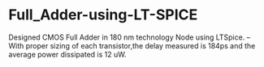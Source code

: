 # Full_Adder-using-LT-SPICE
Designed CMOS Full Adder in 180 nm technology Node using LTSpice.
– With proper sizing of each transistor,the delay measured is 184ps and the average power dissipated is 12 uW.
